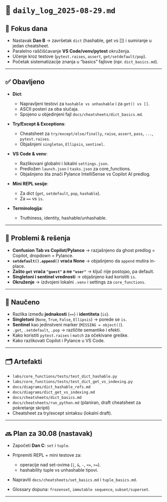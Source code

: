 # 📅 `daily_log_2025-08-29.md`

## 📍 Fokus dana

- Nastavak **Dan B** → završetak `dict` (hashable, get vs []) i sumiranje u jedan cheatsheet.
- Paralelno raščišćavanje **VS Code/venv/pytest** okruženja.
- Učenje kroz testove (`pytest.raises`, `assert`, `get/setdefault/pop`).
- Početak sistematizacije znanja u “basics” fajlove (npr. `dict_basics.md`).

---

## ✅ Obavljeno

- **Dict**:

  - Napravljeni testovi za `hashable vs unhashable` i za `get() vs []`.
  - ASCII posteri za oba slučaja.
  - Spojeno u objedinjeni fajl `docs/cheatsheets/dict_basics.md`.

- **Try/Except & Exceptions**:

  - Cheatsheet za `try/except/else/finally`, `raise`, `assert`, `pass`, `...`, `pytest.raises`.
  - Objašnjeni `singleton`, `Ellipsis`, `sentinel`.

- **VS Code & venv**:

  - Razlikovani globalni i lokalni `settings.json`.
  - Predložen `launch.json` i `tasks.json` za core_functions.
  - Objašnjeno šta znači Pylance IntelliSense vs Copilot AI predlog.

- **Mini REPL sesije**:

  - Za dict (`get`, `setdefault`, `pop`, `hashable`).
  - Za `==` vs `is`.

- **Terminologija**:

  - Truthiness, identity, hashable/unhashable.

---

## 🧱 Problemi & rešenja

- **Confusion Tab vs Copilot/Pylance** → razjašnjeno da ghost predlog = Copilot, dropdown = Pylance.
- **`setdefault().append()` vraća None** → objašnjeno da `append` mutira in-place.
- **Zašto `get` vraća `"guest"` a ne `"user"`** → ključ nije postojao, pa default.
- **Singletoni i sentinel vrednosti** → objašnjeno kad koristiti `is`.
- **Okruženje** → izdvojeni lokalni `.venv` i settings za `core_functions`.

---

## 🧠 Naučeno

- Razlika između **jednakosti** (`==`) i **identiteta** (`is`).
- **Singletoni** (`None`, `True`, `False`, `Ellipsis`) → porede se `is`.
- **Sentinel** kao jedinstveni marker (`MISSING = object()`).
- `.get`, `.setdefault`, `.pop` → različite semantike i efekti.
- Kako koristiti `pytest.raises` i `match` za očekivane greške.
- Kako razlikovati Copilot i Pylance u VS Code.

---

## 🗂️ Artefakti

- `labs/core_functions/tests/test_dict_hashable.py`
- `labs/core_functions/tests/test_dict_get_vs_indexing.py`
- `docs/diagrams/dict_hashable_refs.md`
- `docs/diagrams/dict_get_vs_indexing.md`
- `docs/cheatsheets/dict_basics.md`
- `docs/cheatsheets/run_python.md` (planiran, draft cheatsheet za pokretanje skripti)
- Cheatsheet za try/except sintaksu (lokalni draft).

---

## 🔜 Plan za 30.08 (nastavak)

- Započeti **Dan C**: `set` i `tuple`.
- Pripremiti REPL + mini testove za:

  - operacije nad set-ovima (`|`, `&`, `-`, `<=`, `>=`).
  - hashability tuple vs unhashable tipovi.

- Napraviti `docs/cheatsheets/set_basics.md` i `tuple_basics.md`.
- Glossary dopuna: `frozenset`, `immutable sequence`, `subset/superset`.

---
